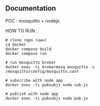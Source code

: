 ## Documentation
POC : mosquitto + nodejs

HOW TO RUN :
```
# clone repo (uwu)
cd docker
docker compose build
docker compose run

# run mosquitto broker
docker exec -ti brokermosq mosquitto -c /mosquitto/config/mosquitto.conf

# subscribe with node app
docker exec -ti pubsubjs node sub.js

# publish with node app
docker exec -ti pubsubjs node pub.js
```